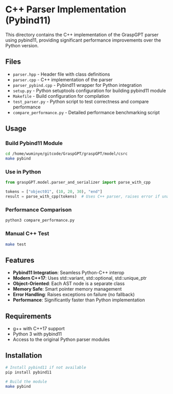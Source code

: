 # C++ Parser Implementation (Pybind11)

This directory contains the C++ implementation of the GraspGPT parser using pybind11, providing significant performance improvements over the Python version.

## Files

- `parser.hpp` - Header file with class definitions
- `parser.cpp` - C++ implementation of the parser
- `parser_pybind.cpp` - Pybind11 wrapper for Python integration
- `setup.py` - Python setuptools configuration for building pybind11 module
- `Makefile` - Build configuration for compilation
- `test_parser.py` - Python script to test correctness and compare performance
- `compare_performance.py` - Detailed performance benchmarking script

## Usage

### Build Pybind11 Module
```bash
cd /home/wuminye/gitcode/GraspGPT/graspGPT/model/csrc
make pybind
```

### Use in Python
```python
from graspGPT.model.parser_and_serializer import parse_with_cpp

tokens = ["object01", (10, 20, 30), "end"]
result = parse_with_cpp(tokens)  # Uses C++ parser, raises error if unavailable
```

### Performance Comparison
```bash
python3 compare_performance.py
```

### Manual C++ Test
```bash
make test
```

## Features

- **Pybind11 Integration**: Seamless Python-C++ interop
- **Modern C++17**: Uses std::variant, std::optional, std::unique_ptr
- **Object-Oriented**: Each AST node is a separate class
- **Memory Safe**: Smart pointer memory management
- **Error Handling**: Raises exceptions on failure (no fallback)
- **Performance**: Significantly faster than Python implementation

## Requirements

- g++ with C++17 support
- Python 3 with pybind11
- Access to the original Python parser modules

## Installation

```bash
# Install pybind11 if not available
pip install pybind11

# Build the module
make pybind
```
